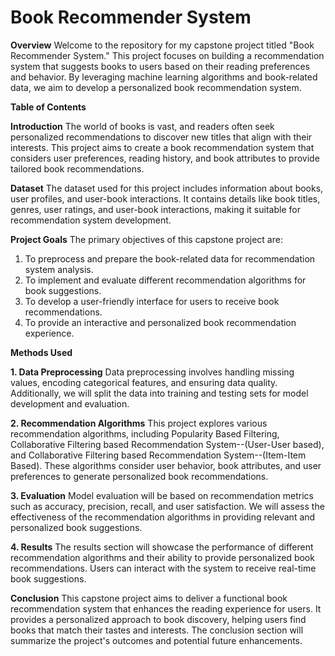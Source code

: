 # Book Recommender System
**Overview**
Welcome to the repository for my capstone project titled "Book Recommender System." This project focuses on building a recommendation system that suggests books to users based on their reading preferences and behavior. By leveraging machine learning algorithms and book-related data, we aim to develop a personalized book recommendation system.

**Table of Contents**

**Introduction**
The world of books is vast, and readers often seek personalized recommendations to discover new titles that align with their interests. This project aims to create a book recommendation system that considers user preferences, reading history, and book attributes to provide tailored book recommendations.

**Dataset**
The dataset used for this project includes information about books, user profiles, and user-book interactions. It contains details like book titles, genres, user ratings, and user-book interactions, making it suitable for recommendation system development.

**Project Goals**
The primary objectives of this capstone project are:

1. To preprocess and prepare the book-related data for recommendation system analysis.
2. To implement and evaluate different recommendation algorithms for book suggestions.
3. To develop a user-friendly interface for users to receive book recommendations.
4. To provide an interactive and personalized book recommendation experience.
   
**Methods Used**

**1. Data Preprocessing**
Data preprocessing involves handling missing values, encoding categorical features, and ensuring data quality. Additionally, we will split the data into training and testing sets for model development and evaluation.

**2. Recommendation Algorithms**
This project explores various recommendation algorithms, including Popularity Based Filtering, Collaborative Filtering based Recommendation System--(User-User based), and Collaborative Filtering based Recommendation System--(Item-Item Based). These algorithms consider user behavior, book attributes, and user preferences to generate personalized book recommendations.

**3. Evaluation**
Model evaluation will be based on recommendation metrics such as accuracy, precision, recall, and user satisfaction. We will assess the effectiveness of the recommendation algorithms in providing relevant and personalized book suggestions.

**4. Results**
The results section will showcase the performance of different recommendation algorithms and their ability to provide personalized book recommendations. Users can interact with the system to receive real-time book suggestions.

**Conclusion**
This capstone project aims to deliver a functional book recommendation system that enhances the reading experience for users. It provides a personalized approach to book discovery, helping users find books that match their tastes and interests. The conclusion section will summarize the project's outcomes and potential future enhancements.
